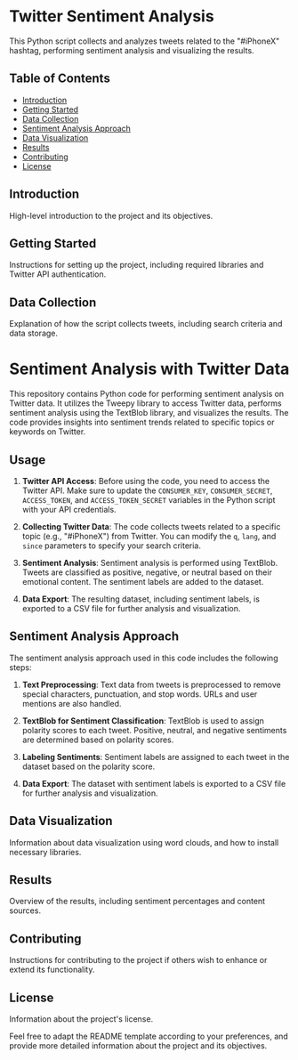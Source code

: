# Twitter Sentiment Analysis

This Python script collects and analyzes tweets related to the "#iPhoneX" hashtag, performing sentiment analysis and visualizing the results.

## Table of Contents

- [Introduction](#introduction)
- [Getting Started](#getting-started)
- [Data Collection](#data-collection)
- [Sentiment Analysis Approach](#sentiment-analysis-approach)
- [Data Visualization](#data-visualization)
- [Results](#results)
- [Contributing](#contributing)
- [License](#license)

## Introduction

High-level introduction to the project and its objectives.

## Getting Started

Instructions for setting up the project, including required libraries and Twitter API authentication.

## Data Collection

Explanation of how the script collects tweets, including search criteria and data storage.

# Sentiment Analysis with Twitter Data

This repository contains Python code for performing sentiment analysis on Twitter data. It utilizes the Tweepy library to access Twitter data, performs sentiment analysis using the TextBlob library, and visualizes the results. The code provides insights into sentiment trends related to specific topics or keywords on Twitter.

## Usage

1. **Twitter API Access**: Before using the code, you need to access the Twitter API. Make sure to update the `CONSUMER_KEY`, `CONSUMER_SECRET`, `ACCESS_TOKEN`, and `ACCESS_TOKEN_SECRET` variables in the Python script with your API credentials.

2. **Collecting Twitter Data**: The code collects tweets related to a specific topic (e.g., "#iPhoneX") from Twitter. You can modify the `q`, `lang`, and `since` parameters to specify your search criteria.

3. **Sentiment Analysis**: Sentiment analysis is performed using TextBlob. Tweets are classified as positive, negative, or neutral based on their emotional content. The sentiment labels are added to the dataset.

4. **Data Export**: The resulting dataset, including sentiment labels, is exported to a CSV file for further analysis and visualization.

## Sentiment Analysis Approach

The sentiment analysis approach used in this code includes the following steps:

1. **Text Preprocessing**: Text data from tweets is preprocessed to remove special characters, punctuation, and stop words. URLs and user mentions are also handled.

2. **TextBlob for Sentiment Classification**: TextBlob is used to assign polarity scores to each tweet. Positive, neutral, and negative sentiments are determined based on polarity scores.

3. **Labeling Sentiments**: Sentiment labels are assigned to each tweet in the dataset based on the polarity score.

4. **Data Export**: The dataset with sentiment labels is exported to a CSV file for further analysis and visualization.



## Data Visualization

Information about data visualization using word clouds, and how to install necessary libraries.

## Results

Overview of the results, including sentiment percentages and content sources.

## Contributing

Instructions for contributing to the project if others wish to enhance or extend its functionality.

## License

Information about the project's license.

Feel free to adapt the README template according to your preferences, and provide more detailed information about the project and its objectives.

